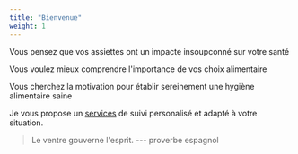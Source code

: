 ```yaml
---
title: "Bienvenue"
weight: 1
---
```


Vous pensez que vos assiettes ont un impacte insoupconné sur votre santé

Vous voulez mieux comprendre l'importance de vos choix alimentaire 

Vous cherchez la motivation pour établir sereinement une hygiène alimentaire saine

Je vous propose un [services](Services) de suivi personalisé et adapté à votre situation. 

> Le ventre gouverne l'esprit. --- proverbe espagnol
